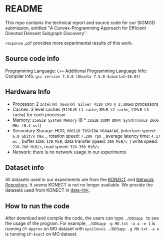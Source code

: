# README
This repo contains the technical report and source code for our SIGMOD submission, entitled ''A Convex-Programming Approach for Efficient Directed Densest Subgraph Discovery''.

`response.pdf` provides more experimental results of this work.

## Source code info
Programming Language: `C++`
Additional Programming Language Info: 
Compiler Info: `gcc version 7.5.0 (Ubuntu 7.5.0-3ubuntu1~18.04) `

## Hardware Info
- Processor: 2  `Intel(R) Xeon(R) Silver 4110 CPU @ 2.10GHz` processors
- Caches: 3 level caches (`512KiB L1 cache`, `8MiB L2 cache`, `11MiB L3 cache`) for each processor
- Memory: `256GiB System Memory` (8 \* `32GiB DIMM DDR4 Synchronous 2666 MHz (0.4 ns)`)
- Secondary Storage: HDD, `6001GB TOSHIBA MG04ACA6`, (interface speed: `6.0 Gbit/s Max.`, rotation speed: `7,200 rpm `, average latency time: `4.17 ms `, buffer size: `128 MiB`, data transfer speed: `205 MiB/s `) write speed: `210-280 MiB/s`, read speed: `320-350 MiB/s`
- Network: there is no network usage in our experiments

## Dataset info
All datasets used in our experiments are from the [KONECT](http://konect.uni-koblenz.de) and [Network Repository](http://%20networkrepository.com). It seems KONECT is not no longer available. We provide the datasets used from KONECT in [data-link](https://drive.google.com/file/d/1hInSADDcSinvzZGXMJZka1VRnf_wcJ9D/view?usp=sharing "data").

## How to run the code
After download and compile the code, the users can type `./DDSapp ` to see the usage of the program.
For example, `./DDSapp -g MO.txt -a a -e 1`  is running `CP-Approx` on MO dataset with `epsilon=1`.
`./DDSapp -g MO.txt -a e`  is running `CP-Exact` on MO dataset.

